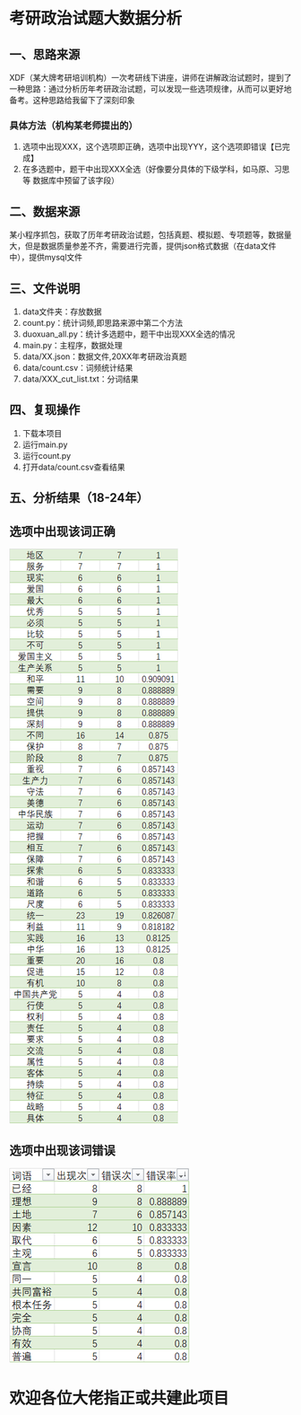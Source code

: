 # 考研政治试题大数据分析
## 一、思路来源
XDF（某大牌考研培训机构）一次考研线下讲座，讲师在讲解政治试题时，提到了一种思路：通过分析历年考研政治试题，可以发现一些选项规律，从而可以更好地备考。这种思路给我留下了深刻印象
### 具体方法（机构某老师提出的）
1. 选项中出现XXX，这个选项即正确，选项中出现YYY，这个选项即错误【已完成】
2. 在多选题中，题干中出现XXX全选（好像要分具体的下级学科，如马原、习思等 数据库中预留了该字段）

## 二、数据来源
某小程序抓包，获取了历年考研政治试题，包括真题、模拟题、专项题等，数据量大，但是数据质量参差不齐，需要进行完善，提供json格式数据（在data文件中），提供mysql文件

## 三、文件说明
1. data文件夹：存放数据
2. count.py：统计词频,即思路来源中第二个方法
3. duoxuan_all.py：统计多选题中，题干中出现XXX全选的情况
4. main.py：主程序，数据处理
5. data/XX.json：数据文件,20XX年考研政治真题
6. data/count.csv：词频统计结果
7. data/XXX_cut_list.txt：分词结果

## 四、复现操作
1. 下载本项目
2. 运行main.py
3. 运行count.py
4. 打开data/count.csv查看结果

## 五、分析结果（18-24年）
## 选项中出现该词正确
![img.png](true.png)
## 选项中出现该词错误
![img.png](false.png)

# 欢迎各位大佬指正或共建此项目
